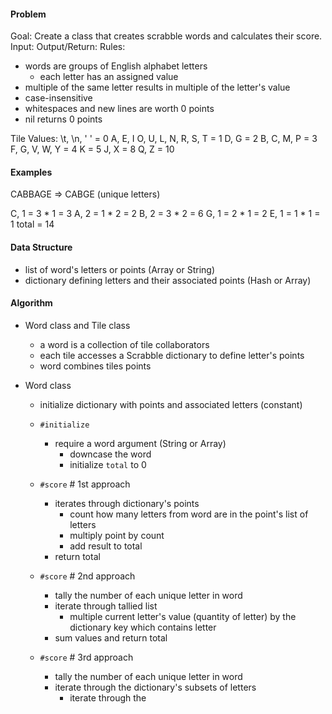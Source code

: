 #### Problem
Goal: Create a class that creates scrabble words and calculates their score.
Input: 
Output/Return: 
Rules:
- words are groups of English alphabet letters
  - each letter has an assigned value
- multiple of the same letter results in multiple of the letter's value
- case-insensitive
- whitespaces and new lines are worth 0 points
- nil returns 0 points

Tile Values:
\t, \n, ' '                   = 0
A, E, I O, U, L, N, R, S, T   = 1
D, G                          = 2
B, C, M, P                    = 3
F, G, V, W, Y                 = 4
K                             = 5
J, X                          = 8
Q, Z                          = 10

#### Examples
CABBAGE => CABGE (unique letters)

C, 1 = 3 * 1 = 3
A, 2 = 1 * 2 = 2
B, 2 = 3 * 2 = 6
G, 1 = 2 * 1 = 2
E, 1 = 1 * 1 = 1
total        = 14

#### Data Structure
- list of word's letters or points (Array or String)
- dictionary defining letters and their associated points (Hash or Array)

#### Algorithm
- Word class and Tile class
  - a word is a collection of tile collaborators
  - each tile accesses a Scrabble dictionary to define letter's points
  - word combines tiles points

- Word class
  - initialize dictionary with points and associated letters (constant)
  - `#initialize`
    - require a word argument (String or Array)
      - downcase the word
      - initialize `total` to 0
  - `#score` # 1st approach
    - iterates through dictionary's points
      - count how many letters from word are in the point's list of letters
      - multiply point by count
      - add result to total
    - return total

  - `#score` # 2nd approach
    - tally the number of each unique letter in word
    - iterate through tallied list
      - multiple current letter's value (quantity of letter) by the dictionary key which contains letter
    - sum values and return total

  - `#score` # 3rd approach
    - tally the number of each unique letter in word
    - iterate through the dictionary's subsets of letters
      - iterate through the 
